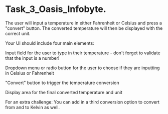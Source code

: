 # Task_3_Oasis_Infobyte.
The user will input a temperature in either Fahrenheit or Celsius and press a "convert" button. The converted temperature will then be displayed with the correct unit.

Your UI should include four main elements:

Input field for the user to type in their temperature - don't forget to validate that the input is a number!

Dropdown menu or radio button for the user to choose if they are inputting in Celsius or Fahrenheit

"Convert" button to trigger the temperature conversion

Display area for the final converted temperature and unit

For an extra challenge: You can add in a third conversion option to convert from and to Kelvin as well.
